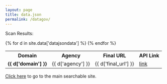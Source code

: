 ```yaml
---
layout: page
title: data.json
permalink: /datagov/
---
```


Scan Results:
<table>
	<tr>
		<th>Domain</th>
		<th>Agency</th>
		<th>Final URL</th>
		<th>API Link</th>
	</tr>
{% for d in site.data['datajsondata'] %}
	<tr>
		<td><strong>{{ d['domain'] }}</strong></td>
		<td>{{ d['agency'] }}</td>
		<td>{{ d['final_url'] }}</td>
		<td><a href="{{site.scanner_url}}api/v1/domains/{{ d['domain'] }}/">link</a></td>
	</tr>
{% endfor %}
</table>

<a href="{{site.scanner_url}}">Click here</a> to go to the main searchable site.
